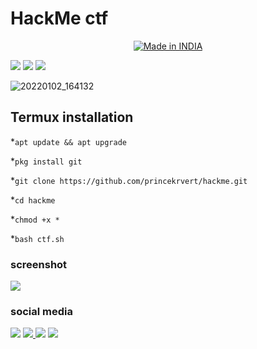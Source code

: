 # HackMe ctf
<p align="center">
<a href="https://is.gd/UQreTd"><img title="Made in INDIA" src="https://img.shields.io/badge/MADE%20IN-INDIA-SCRIPT?colorA=%23ff8100&colorB=%23017e40&colorC=%23ff0000&style=for-the-badge"></a>
</p>
<p>
<a href="https://img.shields.io/badge/PRINCE-KUMAR-green" ><img  src="https://img.shields.io/badge/PRINCE-KUMAR-green"></a>  <a href="#" ><img  src="https://img.shields.io/badge/HackMe-CTF-red"></a>  <a href="#"><img src="https://img.shields.io/badge/MADE%20IN%20-BASH-yellow"></a></p>

![20220102_164132](https://github.com/princekrvert/hackme/assets/56459297/d1c76372-c98b-46e5-a93f-48855a8bf22a)

## Termux installation 
*`apt update && apt upgrade`

*`pkg install git`

*`git clone https://github.com/princekrvert/hackme.git`

*`cd hackme`

*`chmod +x *`

*`bash ctf.sh`

### screenshot
 <img src="https://github.com/princekrvert/hackme/assets/56459297/db050002-b0fc-4c23-bc7f-37af3af01299">
 
 ### social media 
 <a href="https://www.instagram.com/princekrvert/"> <img src="https://img.shields.io/badge/Instagram-E4405F?style=for-the-badge&logo=instagram&logoColor=white"></a>
<a href="https://m.twitter.com/princekrvert" > <img src="https://img.shields.io/badge/Twitter-1DA1F2?style=for-the-badge&logo=twitter&logoColor=white"> </a>
<a href="https://www.youtube.com/channel/UCiplAqC9AwtGGxXU3WQy8pw"><img src="https://img.shields.io/badge/YouTube-FF0000?style=for-the-badge&logo=youtube&logoColor=white"></a>
<a href="https://www.facebook.com/princekrvert" > <img src="https://img.shields.io/badge/Facebook-1877F2?style=for-the-badge&logo=facebook&logoColor=white" ></a>
